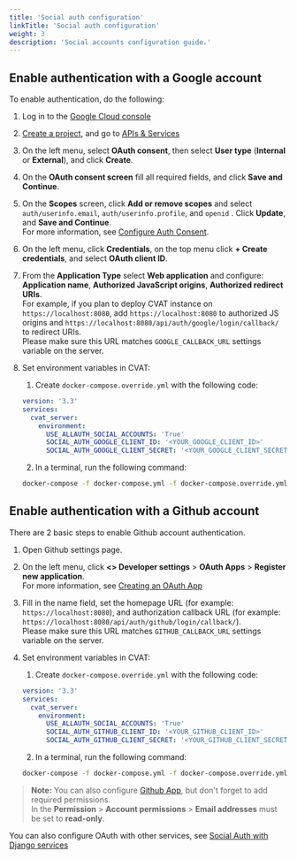 ```yaml
---
title: 'Social auth configuration'
linkTitle: 'Social auth configuration'
weight: 3
description: 'Social accounts configuration guide.'
---
```


## Enable authentication with a Google account

To enable authentication, do the following:

1. Log in to the [Google Cloud console](https://console.cloud.google.com/)
2. [Create a project](https://cloud.google.com/resource-manager/docs/creating-managing-projects),
   and go to [APIs & Services](https://console.cloud.google.com/apis/)
3. On the left menu, select **OAuth consent**, then select
   **User type** (**Internal** or **External**), and click **Create**.
4. On the **OAuth consent screen** fill all required fields, and click **Save and Continue**.
5. On the **Scopes** screen, click **Add or remove scopes** and
   select `auth/userinfo.email`, `auth/userinfo.profile`, and `openid` .
   Click **Update**, and **Save and Continue**.
   <br>For more information, see [Configure Auth Consent](https://developers.google.com/workspace/guides/configure-oauth-consent).
6. On the left menu, click **Credentials**, on the top
   menu click **+ Create credentials**, and select **OAuth client ID**.
7. From the **Application Type** select **Web application** and
   configure: **Application name**, **Authorized JavaScript origins**, **Authorized redirect URIs**.
   <br> For example, if you plan to deploy CVAT instance on `https://localhost:8080`, add `https://localhost:8080`
   to authorized JS origins and `https://localhost:8080/api/auth/google/login/callback/` to redirect URIs.
   <br>Please make sure this URL matches `GOOGLE_CALLBACK_URL` settings variable on the server.

8. Set environment variables in CVAT:

   1. Create `docker-compose.override.yml` with the following code:

   ```yaml
   version: '3.3'
   services:
     cvat_server:
       environment:
         USE_ALLAUTH_SOCIAL_ACCOUNTS: 'True'
         SOCIAL_AUTH_GOOGLE_CLIENT_ID: '<YOUR_GOOGLE_CLIENT_ID>'
         SOCIAL_AUTH_GOOGLE_CLIENT_SECRET: '<YOUR_GOOGLE_CLIENT_SECRET>'
   ```

   2. In a terminal, run the following command:

   ```bash
   docker-compose -f docker-compose.yml -f docker-compose.override.yml up -d
   ```

## Enable authentication with a Github account

There are 2 basic steps to enable Github account authentication.

1. Open Github settings page.
2. On the left menu, click **<> Developer settings** > **OAuth Apps** > **Register new application**.
   <br>For more information, see [Creating an OAuth App](https://docs.github.com/en/developers/apps/building-oauth-apps/creating-an-oauth-app)
3. Fill in the name field, set the homepage URL (for example: `https://localhost:8080`),
   and authorization callback URL (for example: `https://localhost:8080/api/auth/github/login/callback/`).
   <br>Please make sure this URL matches `GITHUB_CALLBACK_URL` settings variable on the server.
4. Set environment variables in CVAT:

   1. Create `docker-compose.override.yml` with the following code:

   ```yaml
   version: '3.3'
   services:
     cvat_server:
       environment:
         USE_ALLAUTH_SOCIAL_ACCOUNTS: 'True'
         SOCIAL_AUTH_GITHUB_CLIENT_ID: '<YOUR_GITHUB_CLIENT_ID>'
         SOCIAL_AUTH_GITHUB_CLIENT_SECRET: '<YOUR_GITHUB_CLIENT_SECRET>'
   ```

   2. In a terminal, run the following command:

   ```bash
   docker-compose -f docker-compose.yml -f docker-compose.override.yml up -d
   ```

> **Note:** You can also configure [Github App](https://docs.github.com/en/developers/apps/building-github-apps/creating-a-github-app),
> but don't forget to add required permissions.
> <br>In the **Permission** > **Account permissions** > **Email addresses** must be set to **read-only**.

You can also configure OAuth with other services,
see [Social Auth with Django services](https://django-allauth.readthedocs.io/en/latest/providers.html)
